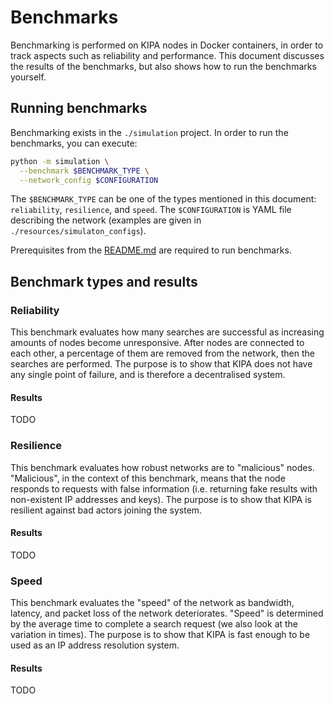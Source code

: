 # Benchmarks

Benchmarking is performed on KIPA nodes in Docker containers, in order to track
aspects such as reliability and performance. This document discusses the results
of the benchmarks, but also shows how to run the benchmarks yourself.

## Running benchmarks

Benchmarking exists in the `./simulation` project. In order to run the
benchmarks, you can execute:

```bash
python -m simulation \
  --benchmark $BENCHMARK_TYPE \
  --network_config $CONFIGURATION
```

The `$BENCHMARK_TYPE` can be one of the types mentioned in this document:
`reliability`, `resilience`, and `speed`. The `$CONFIGURATION` is YAML file
describing the network (examples are given in `./resources/simulaton_configs`).

Prerequisites from the [README.md](../README.md#simulation) are required to run
benchmarks.

## Benchmark types and results

### Reliability

This benchmark evaluates how many searches are successful as increasing amounts
of nodes become unresponsive. After nodes are connected to each other, a
percentage of them are removed from the network, then the searches are
performed. The purpose is to show that KIPA does not have any single point of
failure, and is therefore a decentralised system.

#### Results
TODO

### Resilience

This benchmark evaluates how robust networks are to "malicious" nodes.
"Malicious", in the context of this benchmark, means that the node responds to
requests with false information (i.e. returning fake results with non-existent
IP addresses and keys). The purpose is to show that KIPA is resilient against
bad actors joining the system.

#### Results
TODO

### Speed

This benchmark evaluates the "speed" of the network as bandwidth, latency, and
packet loss of the network deteriorates. "Speed" is determined by the average
time to complete a search request (we also look at the variation in times). The
purpose is to show that KIPA is fast enough to be used as an IP address
resolution system.

#### Results
TODO

